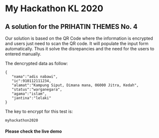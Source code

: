 # My Hackathon KL 2020
## A solution for the PRIHATIN THEMES No. 4 


Our solution is based on the QR Code where the information is encrypted and users just need to scan the QR code. It will populate the input form automatically.
Thus it solve the disrepancies and the need for the users to entered manually.

The dencrypted data as follow:
```
{
   "nama":"adis nabawi",
   "ic":910112111234,
   "alamat":"Kampung Siput, Dimana mana, 06000 Jitra, Kedah",
   "status":"warganegara",
   "agama":"islam",
   "jantina":"lelaki"
}
```

The key to encrypt for this test is:
```
myhackathon2020
```

#### Please check the live demo
